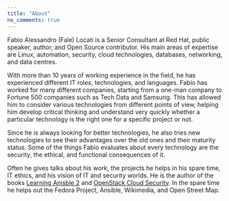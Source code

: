 ```yaml
---
title: "About"
no_comments: true
---
```


Fabio Alessandro (Fale) Locati is a Senior Consultant at Red Hat, public speaker, author, and Open Source contributor.
His main areas of expertise are Linux, automation, security, cloud technologies, databases, networking, and data centres.

With more than 10 years of working experience in the field, he has experienced different IT roles, technologies, and languages.
Fabio has worked for many different companies, starting from a one-man company to Fortune 500 companies such as Tech Data and Samsung.
This has allowed him to consider various technologies from different points of view, helping him develop critical thinking and understand very quickly whether a particular technology is the right one for a specific project or not.

Since he is always looking for better technologies, he also tries new technologies to see their advantages over the old ones and their maturity status.
Some of the things Fabio evaluates about every technology are the security, the ethical, and functional consequences of it.

Often he gives talks about his work, the projects he helps in his spare time, IT ethics, and his vision of IT and security worlds.
He is the author of the books [Learning Anisble 2](https://www.packtpub.com/networking-and-servers/learning-ansible-2-second-edition) and [OpenStack Cloud Security](https://www.packtpub.com/virtualization-and-cloud/openstack-cloud-security/).
In the spare time he helps out the Fedora Project, Ansible, Wikimedia, and Open Street Map.
